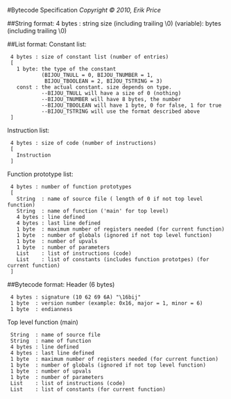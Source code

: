 #Bytecode Specification
*Copyright &copy; 2010, Erik Price*

##String format:
       4 bytes   : string size (including trailing \0)
       (variable): bytes (including trailing \0)


##List format:
   Constant list:

     4 bytes : size of constant list (number of entries)
     [
       1 byte: the type of the constant
               (BIJOU_TNULL = 0, BIJOU_TNUMBER = 1,
                BIJOU_TBOOLEAN = 2, BIJOU_TSTRING = 3)
       const : the actual constant. size depends on type.
               --BIJOU_TNULL will have a size of 0 (nothing)
               --BIJOU_TNUMBER will have 8 bytes, the number
               --BIJOU_TBOOLEAN will have 1 byte, 0 for false, 1 for true
               --BIJOU_TSTRING will use the format described above
     ]

   Instruction list:

     4 bytes : size of code (number of instructions)
     [
       Instruction
     ]

   Function prototype list:

     4 bytes : number of function prototypes
     [
       String  : name of source file ( length of 0 if not top level function)
       String  : name of function ('main' for top level)
       4 bytes : line defined
       4 bytes : last line defined
       1 byte  : maximum number of registers needed (for current function)
       1 byte  : number of globals (ignored if not top level function)
       1 byte  : number of upvals
       1 byte  : number of parameters
       List    : list of instructions (code)
       List    : list of constants (includes function prototpes) (for current function)
     ]


##Bytecode format:
   Header (6 bytes)

     4 bytes : signature (10 62 69 6A) "\16bij"
     1 byte  : version number (example: 0x16, major = 1, minor = 6)
     1 byte  : endianness

   Top level function (main)

     String  : name of source file
     String  : name of function 
     4 bytes : line defined
     4 bytes : last line defined
     1 byte  : maximum number of registers needed (for current function)
     1 byte  : number of globals (ignored if not top level function)
     1 byte  : number of upvals
     1 byte  : number of parameters
     List    : list of instructions (code)
     List    : list of constants (for current function)

